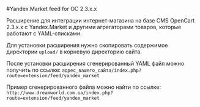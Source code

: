 #Yandex.Market feed for OC 2.3.x.x

Расширение для интеграции интернет-магазина на базе CMS OpenCart 2.3.x.x с Yandex.Market и другими агрегаторами товаров, которые работают с YAML-списками.

Для установки расширения нужно скопировать содержимое директории `upload/` в корневую директорию сайта.

После установки расширения сгенерированный YAML файл можно получить по ссылке:
`адрес_вашего_сайта/index.php?route=extension/feed/yandex_market`

Пример сгенерированного файла можно найти по ссылке:
`http://www.dreamworld.com.ua/index.php?route=extension/feed/yandex_market`
